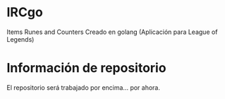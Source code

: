 # IRCgo
Items Runes and Counters Creado en golang (Aplicación para League of Legends)

# Información de repositorio
El repositorio será trabajado por encima... por ahora.
